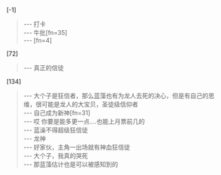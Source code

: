 
[-1] 
>--- 打卡<br>
>--- 牛批[fn=35]<br>
>--- [fn=4]<br>

[72] 
>--- 真正的信徒<br>

[134] 
>--- 大个子是狂信者，那么蓝藻也有为龙人去死的决心，但是有自己的思维，很可能是龙人的大宝贝，圣徒级信仰者<br>
>--- 自己成为新神[fn=31]<br>
>--- 哎 你要是能多更一点....也能上月票前几的<br>
>--- 蓝澡不得超级狂信徒<br>
>--- 龙神<br>
>--- 好家伙，主角一出场就有神血狂信徒<br>
>--- 大个子，我真的哭死<br>
>--- 那蓝藻估计也是可以被感知到的<br>
